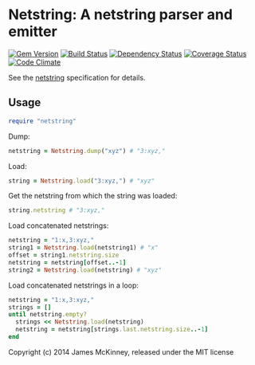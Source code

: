 # Netstring: A netstring parser and emitter

[![Gem Version](https://badge.fury.io/rb/netstring.svg)](https://badge.fury.io/rb/netstring)
[![Build Status](https://secure.travis-ci.org/jpmckinney/netstring.png)](https://travis-ci.org/jpmckinney/netstring)
[![Dependency Status](https://gemnasium.com/jpmckinney/netstring.png)](https://gemnasium.com/jpmckinney/netstring)
[![Coverage Status](https://coveralls.io/repos/jpmckinney/netstring/badge.png)](https://coveralls.io/r/jpmckinney/netstring)
[![Code Climate](https://codeclimate.com/github/jpmckinney/netstring.png)](https://codeclimate.com/github/jpmckinney/netstring)

See the [netstring](http://cr.yp.to/proto/netstrings.txt) specification for details.

## Usage

```ruby
require "netstring"
```

Dump:

```ruby
netstring = Netstring.dump("xyz") # "3:xyz,"
```

Load:

```ruby
string = Netstring.load("3:xyz,") # "xyz"
```

Get the netstring from which the string was loaded:

```ruby
string.netstring # "3:xyz,"
```

Load concatenated netstrings:

```ruby
netstring = "1:x,3:xyz,"
string1 = Netstring.load(netstring1) # "x"
offset = string1.netstring.size
netstring = netstring[offset..-1]
string2 = Netstring.load(netstring) # "xyz"
```

Load concatenated netstrings in a loop:

```ruby
netstring = "1:x,3:xyz,"
strings = []
until netstring.empty?
  strings << Netstring.load(netstring)
  netstring = netstring[strings.last.netstring.size..-1]
end
```

Copyright (c) 2014 James McKinney, released under the MIT license
